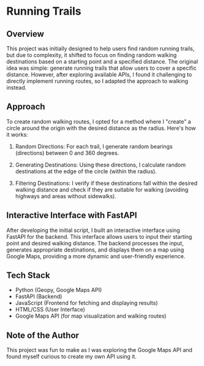 # Running Trails
## Overview
This project was initially designed to help users find random running trails, but due to complexity, it shifted to focus on finding random walking destinations based on a starting point and a specified distance. The original idea was simple: generate running trails that allow users to cover a specific distance. However, after exploring available APIs, I found it challenging to directly implement running routes, so I adapted the approach to walking instead.

## Approach
To create random walking routes, I opted for a method where I "create" a circle around the origin with the desired distance as the radius. Here's how it works:

1. Random Directions: For each trail, I generate random bearings (directions) between 0 and 360 degrees.

2. Generating Destinations: Using these directions, I calculate random destinations at the edge of the circle (within the radius).

3. Filtering Destinations: I verify if these destinations fall within the desired walking distance and check if they are suitable for walking (avoiding highways and areas without sidewalks).

## Interactive Interface with FastAPI
After developing the initial script, I built an interactive interface using FastAPI for the backend. This interface allows users to input their starting point and desired walking distance. The backend processes the input, generates appropriate destinations, and displays them on a map using Google Maps, providing a more dynamic and user-friendly experience.

## Tech Stack
- Python (Geopy, Google Maps API)
- FastAPI (Backend)
- JavaScript (Frontend for fetching and displaying results)
- HTML/CSS (User Interface)
- Google Maps API (for map visualization and walking routes)


## Note of the Author
This project was fun to make as I was exploring the Google Maps API and found myself curious to create my own API using it. 